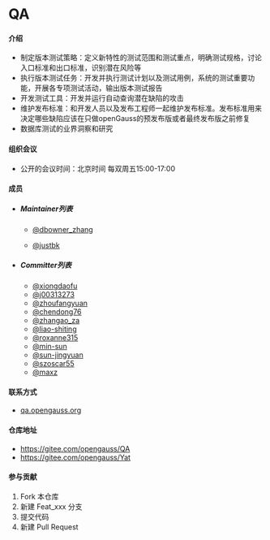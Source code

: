 # QA

#### 介绍

- 制定版本测试策略：定义新特性的测试范围和测试重点，明确测试规格，讨论入口标准和出口标准，识别潜在风险等
- 执行版本测试任务：开发并执行测试计划以及测试用例，系统的测试重要功能，开展各专项测试活动，输出版本测试报告
- 开发测试工具：开发并运行自动查询潜在缺陷的攻击
- 维护发布标准：和开发人员以及发布工程师一起维护发布标准。发布标准用来决定哪些缺陷应该在只做openGauss的预发布版或者最终发布版之前修复
- 数据库测试的业界洞察和研究

#### 组织会议

- 公开的会议时间：北京时间 每双周五15:00-17:00

#### 成员

+ ##### Maintainer列表

  - [@dbowner_zhang](https://gitee.com/dbowner_zhang)

  - [  @justbk  ](https://gitee.com/justbk)

+ ##### Committer列表

  - [@xiongdaofu](https://gitee.com/xiongdaofu)
  - [@j00313273](https://gitee.com/j00313273)
  - [@zhoufangyuan](https://gitee.com/zhoufangyuan)
  - [@chendong76](https://gitee.com/chendong76)
  - [@zhangao_za](https://gitee.com/zhangao_za)
  - [@liao-shiting](https://gitee.com/liao-shiting)
  - [@roxanne315](https://gitee.com/roxanne315)
  - [@min-sun](https://gitee.com/min-sun)
  - [@sun-jingyuan](https://gitee.com/sun-jingyuan)
  - [@szoscar55](https://gitee.com/szoscar55)
  - [@maxz](https://gitee.com/maxz)

#### 联系方式

- [qa.opengauss.org](https://gitee.com/link?target=https%3A%2F%2Fmailweb.opengauss.org%2Fpostorius%2Flists%2Fqa.opengauss.org%2F)

#### 仓库地址

- https://gitee.com/opengauss/QA
- https://gitee.com/opengauss/Yat

#### 参与贡献

1.  Fork 本仓库
2.  新建 Feat_xxx 分支
3.  提交代码
4.  新建 Pull Request